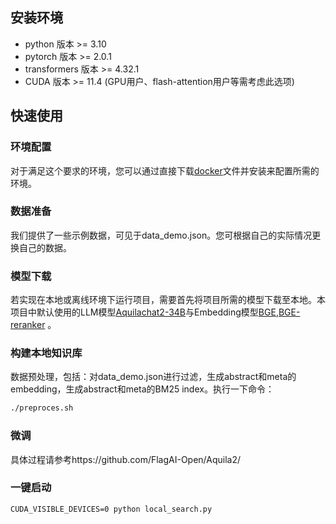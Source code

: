 ## 安装环境

* python 版本 >= 3.10
* pytorch 版本 >= 2.0.1
* transformers 版本 >= 4.32.1
* CUDA 版本 >= 11.4 (GPU用户、flash-attention用户等需考虑此选项)

## 快速使用

### 环境配置

对于满足这个要求的环境，您可以通过直接下载[docker](https://model.baai.ac.cn/model-detail/220119)文件并安装来配置所需的环境。

### 数据准备

我们提供了一些示例数据，可见于data_demo.json。您可根据自己的实际情况更换自己的数据。

### 模型下载

若实现在本地或离线环境下运行项目，需要首先将项目所需的模型下载至本地。本项目中默认使用的LLM模型[Aquilachat2-34B](https://model.baai.ac.cn/models)与Embedding模型[BGE](https://huggingface.co/BAAI/bge-large-en-v1.5),[BGE-reranker](https://huggingface.co/BAAI/bge-reranker-large) 。

### 构建本地知识库

数据预处理，包括：对data_demo.json进行过滤，生成abstract和meta的embedding，生成abstract和meta的BM25 index。执行一下命令：

```bash
./preproces.sh
```

### 微调

具体过程请参考https://github.com/FlagAI-Open/Aquila2/

### 一键启动

```
CUDA_VISIBLE_DEVICES=0 python local_search.py
```


